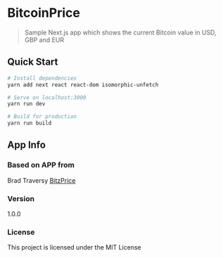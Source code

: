 # BitcoinPrice

> Sample Next.js app which shows the current Bitcoin value in USD, GBP and EUR

## Quick Start

``` bash
# Install dependencies
yarn add next react react-dom isomorphic-unfetch

# Serve on localhost:3000
yarn run dev

# Build for production
yarn run build
```

## App Info

### Based on APP from 

Brad Traversy
[BitzPrice](https://github.com/bradtraversy/bitzprice)

### Version

1.0.0

### License

This project is licensed under the MIT License